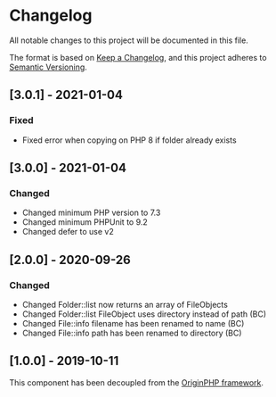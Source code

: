 # Changelog

All notable changes to this project will be documented in this file.

The format is based on [Keep a Changelog](https://keepachangelog.com/en/1.0.0/),
and this project adheres to [Semantic Versioning](https://semver.org/spec/v2.0.0.html).

## [3.0.1] - 2021-01-04

### Fixed

- Fixed error when copying on PHP 8 if folder already exists

## [3.0.0] - 2021-01-04

### Changed

- Changed minimum PHP version to 7.3
- Changed minimum PHPUnit to 9.2
- Changed defer to use v2

## [2.0.0] - 2020-09-26

### Changed

- Changed Folder::list now returns an array of FileObjects
- Changed Folder::list FileObject uses directory instead of path (BC)
- Changed File::info filename has been renamed to name (BC)
- Changed File::info path has been renamed to directory (BC)

## [1.0.0] - 2019-10-11

This component has been decoupled from the [OriginPHP framework](https://www.originphp.com/).